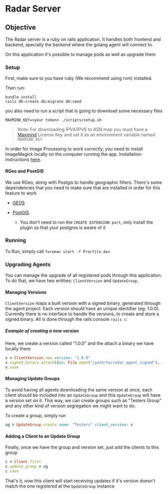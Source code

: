 # Radar Server


## Objective

The Radar server is a ruby on rails application. It handles both frontend and backend, specially the backend where the golang agent will connect to.

On this application it's possible to manage pods as well as upgrade them


### Setup

First, make sure to you have ruby (We recommend using rvm) installed.

Then run:

```
bundle install
rails db:create db:migrate db:seed
```

you also need to run a script that is going to download some necessary files

`MAXMIND_KEY=<your token> ./scripts/setup.sh`

>Note: For downloading IPV4/IPV6 to ASN map you must have a [Maxmind](https://www.maxmind.com/) License Key and set it as an environment variable named `MAXMIND_KEY`

In order for Image Processing to work correctly, you need to install ImageMagick
locally on the computer running the app. Installation instructions [here](https://imagemagick.org/script/download.php).

#### RGeo and PostGIS

We use RGeo, along with Postgis to handle geographic filters. There's some dependencies that you need to make sure that are installed in order for this feature to work

* [GEOS](https://github.com/rgeo/rgeo/blob/main/doc/Installing-GEOS.md)

* [PostGIS](https://postgis.net/install/)
  * You don't need to run the `CREATE EXTENSION part`, only install the plugin so that your postgres is aware of it



### Running

To Run, simply call `foreman start -f Procfile.dev`


### Upgrading Agents

You can manage the upgrade of all registered pods through this application. To do that, we have two entities: `ClientVersion` and `UpdateGroup`.


#### Managing Versions

`ClientVersion` maps a built version with a signed binary, generated through the agent project. Each version should have an unique identifier (eg: 1.0.0).
Currently there is no interface to handle the versions, to create and store a signed binary. All is done through the rails console `rails c`:

##### Example of creating a new version

Here, we create a version called "1.0.0" and the attach a binary we have locally there

```ruby
v = ClientVersion.new version: "1.0.0"
v.signed_binary.attach({io: File.open("/path/to/radar_agent_signed"), filename: "radar_agent_signed"})
v.save
```

#### Managing Update Groups

To avoid having all agents downloading the same version at once, each client should be included into an `UpdateGroup` and this `UpdateGroup` will have a version set on it. This way, we can create groups such as "Testers Group" and any other kind of version segregation we might want to do.

To create a group, simply run

```ruby
ug = UpdateGroup.create name: "Testers" client_version: v
```

#### Adding a Client to an Update Group

Finally, once we have the group and version set, just add the clients to this group

```ruby
c = Client.first
c.update_group = ug
c.save
```

That's it, now this client will start receiving updates if it's version doesn't match the one registered at the `UpdateGroup` instance
